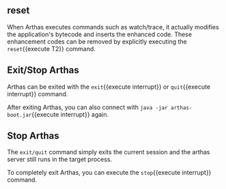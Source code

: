 ## reset

When Arthas executes commands such as watch/trace, it actually modifies the application's bytecode and inserts the enhanced code. These enhancement codes can be removed by explicitly executing the `reset`{{execute T2}} command.

## Exit/Stop Arthas

Arthas can be exited with the `exit`{{execute interrupt}} or `quit`{{execute interrupt}} command.

After exiting Arthas, you can also connect with `java -jar arthas-boot.jar`{{execute interrupt}} again.

## Stop Arthas

The `exit/quit` command simply exits the current session and the arthas server still runs in the target process.

To completely exit Arthas, you can execute the `stop`{{execute interrupt}} command.
